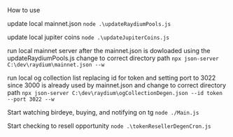 How to use

update local mainnet.json
`node .\updateRaydiumPools.js`

update local jupiter coins
`node .\updateJupiterCoins.js`

run local mainnet server after the mainnet.json is dowloaded using the updateRaydiumPools.js change to correct directory path
`npx json-server C:\dev\raydium\mainnet.json --w`


run local og collection list replacing id for token and setting port to 3022 since 3000 is already used by mainnet.json and change to correct directory path
`npx json-server C:\dev\raydium\ogCollectionDegen.json --id token --port 3022 --w`

Start watching birdeye, buying, and notifying on tg
`node ./Main.js`

Start checking to resell opportunity
`node .\tokenResellerDegenCron.js`
